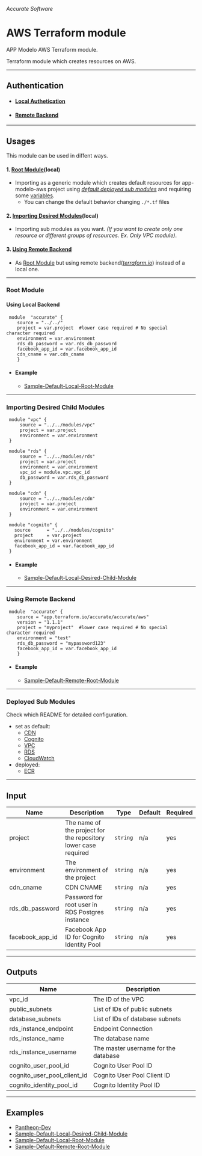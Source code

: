 
*Accurate Software*

# AWS Terraform module

APP Modelo AWS Terraform module.

Terraform module which creates resources on AWS.
____

## Authentication
- #### [Local Authetication](https://www.terraform.io/docs/providers/aws/index.html)
- #### [Remote Backend](https://www.terraform.io/docs/backends/types/remote.html)

____

## Usages
This module can be used in diffent ways.


####  1. [Root Module](#root-module)(local)
  - Importing as a generic module which creates default resources for app-modelo-aws project using [*default deployed sub modules*](#deployed-sub-modules) and requiring some [variables](#input).
    - You can change the default behavior changing ``./*.tf`` files
#### 2. [Importing Desired Modules](#importing-desired-child-modules)(local)
  - Importing sub modules as you want. *(If you want to create only one resource or different groups of resources. Ex. Only VPC module)*.
#### 3. [Using Remote Backend](#remote-backend)
   - As [Root Module](#root-module) but using remote backend([*terraform.io*](https://www.terraform.io/)) instead of a local one.

----

### Root Module

#### Using Local Backend

     module  "accurate" {    
        source = "../../"
        project = var.project  #lower case required # No special  character required
        environment = var.environment    
        rds_db_password = var.rds_db_password
        facebook_app_id = var.facebook_app_id
        cdn_cname = var.cdn_cname
        }

- #### Example
  -  [Sample-Default-Local-Root-Module](https://git.acclabs.com.br/gitlab/acc/aplicacao-modelo-aws/terraform-aws-accurate/tree/master/samples/default)


---
### Importing Desired Child Modules

     module "vpc" {
         source = "../../modules/vpc"
         project = var.project
         environment = var.environment
     }
     
     module "rds" {
         source = "../../modules/rds"
         project = var.project
         environment = var.environment
         vpc_id = module.vpc.vpc_id
         db_password = var.rds_db_password 
     }
     
     module "cdn" {
         source = "../../modules/cdn"
         project = var.project
         environment = var.environment
     }
     
     module "cognito" {
       source      = "../../modules/cognito"
       project     = var.project
       environment = var.environment
       facebook_app_id = var.facebook_app_id
     }
- #### Example
  -  [Sample-Default-Local-Desired-Child-Module](https://git.acclabs.com.br/gitlab/acc/aplicacao-modelo-aws/terraform-aws-accurate/tree/master/samples/default)

----

### Using Remote Backend
     module  "accurate" {    
        source = "app.terraform.io/accurate/accurate/aws"    
        version = "1.1.1"   
        project = "myproject"  #lower case required # No special  character required
        environment = "test"   
        rds_db_password = "mypassword123"
        facebook_app_id = var.facebook_app_id
        }

- #### Example
  - [Sample-Default-Remote-Root-Module](https://git.acclabs.com.br/gitlab/acc/aplicacao-modelo-aws/terraform-aws-accurate/tree/master/samples/default)


___

### Deployed Sub Modules
Check which README for detailed configuration.
- set as default:
  - [CDN](./modules/cdn/README.md)
  - [Cognito](./modules/cognito/README.md)
  - [VPC](./modules/vpc/README.md)
  - [RDS](./modules/rds/README.md)
  - [CloudWatch](./modules/cloudwatch/README.md)
- deployed:
  - [ECR](./modules/ecr/README.md)


___


## Input
|  Name|Description   | Type | Default | Required
|--|--|--|--|--|
|  project| The name of the project for the repository lower case required | `string`| n/a | yes |
|  environment | The environment of the project | `string`| n/a | yes |
|  cdn_cname | CDN CNAME | `string`| n/a | yes |
|  rds_db_password | Password for root user in RDS Postgres instance | `string`| n/a | yes |
|  facebook_app_id | Facebook App ID for Cognito Identity Pool | `string`| n/a | yes |

___

## Outputs

|Name|Description  |
|--|--|
|vpc_id  | The ID of the VPC  |
|public_subnets  | List of IDs of public subnets  |
|database_subnets  | List of IDs of database subnets  |
|rds_instance_endpoint  | Endpoint Connection  |
|rds_instance_name  | The database name  |
|rds_instance_username  | The master username for the database  |
|cognito_user_pool_id | Cognito User Pool ID |
|cognito_user_pool_client_id | Cognito User Pool Client ID |
|cognito_identity_pool_id | Cognito Identity Pool ID |

____

## Examples
  - [Pantheon-Dev](https://git.acclabs.com.br/gitlab/acc/aplicacao-modelo-aws/src/tree/master/terraform/dev)
  - [Sample-Default-Local-Desired-Child-Module](https://git.acclabs.com.br/gitlab/acc/aplicacao-modelo-aws/terraform-aws-accurate/tree/master/samples/default)
  - [Sample-Default-Local-Root-Module](https://git.acclabs.com.br/gitlab/acc/aplicacao-modelo-aws/terraform-aws-accurate/tree/master/samples/default)
  - [Sample-Default-Remote-Root-Module](https://git.acclabs.com.br/gitlab/acc/aplicacao-modelo-aws/terraform-aws-accurate/tree/master/samples/default)